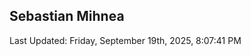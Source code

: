 <h2>Sebastian Mihnea</h2>

<!--RECENT_ACTIVITY:start-->
<!--RECENT_ACTIVITY:end-->
<!--RECENT_ACTIVITY:last_update-->
Last Updated: Friday, September 19th, 2025, 8:07:41 PM
<!--RECENT_ACTIVITY:last_update_end-->

<!---LOL-STATS-START-HERE--->
<!---LOL-STATS-END-HERE--->
